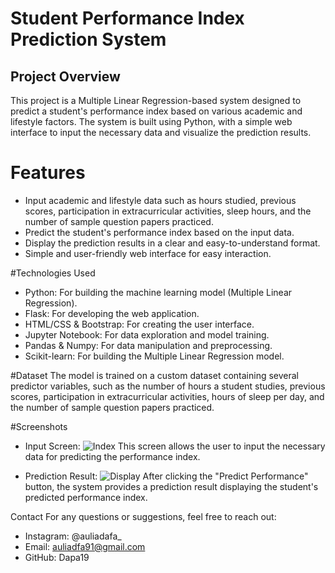 # Student Performance Index Prediction System
## Project Overview
This project is a Multiple Linear Regression-based system designed to predict a student's performance index based on various academic and lifestyle factors. The system is built using Python, with a simple web interface to input the necessary data and visualize the prediction results.

# Features
- Input academic and lifestyle data such as hours studied, previous scores, participation in extracurricular activities, sleep hours, and the number of sample question papers practiced.
- Predict the student's performance index based on the input data.
- Display the prediction results in a clear and easy-to-understand format.
- Simple and user-friendly web interface for easy interaction.

#Technologies Used
- Python: For building the machine learning model (Multiple Linear Regression).
- Flask: For developing the web application.
- HTML/CSS & Bootstrap: For creating the user interface.
- Jupyter Notebook: For data exploration and model training.
- Pandas & Numpy: For data manipulation and preprocessing.
- Scikit-learn: For building the Multiple Linear Regression model.

#Dataset
The model is trained on a custom dataset containing several predictor variables, such as the number of hours a student studies, previous scores, participation in extracurricular activities, hours of sleep per day, and the number of sample question papers practiced.

#Screenshots
- Input Screen:
![Index](https://github.com/user-attachments/assets/22a299f7-5421-483a-aa00-16a2cc569804)
This screen allows the user to input the necessary data for predicting the performance index.

- Prediction Result:
![Display](https://github.com/user-attachments/assets/e1add1c6-68d1-444d-afa8-50b6ea72ae95)
After clicking the "Predict Performance" button, the system provides a prediction result displaying the student's predicted performance index.

Contact
For any questions or suggestions, feel free to reach out:

- Instagram: @auliadafa_
- Email: auliadfa91@gmail.com
- GitHub: Dapa19


